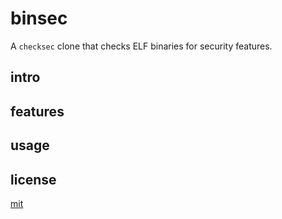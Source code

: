 # binsec

A `checksec` clone that checks ELF binaries for security features.

## intro

## features

## usage

## license

[mit](https://codemuch.tech/license.txt)
